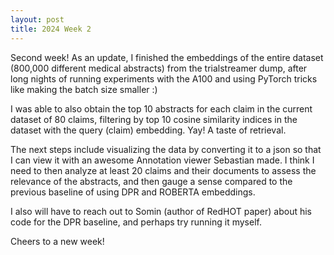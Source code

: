 ```yaml
---
layout: post
title: 2024 Week 2
---
```


Second week!
As an update, I finished the embeddings of the entire dataset (800,000 different medical abstracts) from the trialstreamer dump, after long nights of running experiments with the A100 and using PyTorch tricks like making the batch size smaller :)

I was able to also obtain the top 10 abstracts for each claim in the current dataset of 80 claims, filtering by top 10 cosine similarity indices in the dataset with the query (claim) embedding.
Yay! A taste of retrieval.

The next steps include visualizing the data by converting it to a json so that I can view it with an awesome Annotation viewer Sebastian made.
I think I need to then analyze at least 20 claims and their documents to assess the relevance of the abstracts, and then gauge a sense compared to the previous baseline of using DPR and ROBERTA embeddings.

I also will have to reach out to Somin (author of RedHOT paper) about his code for the DPR baseline, and perhaps try running it myself.

Cheers to a new week!
